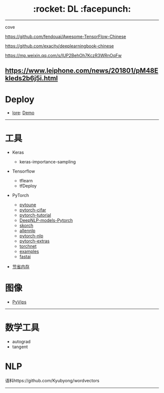 <h1 align = "center">:rocket: DL :facepunch:</h1>

---
cove

https://github.com/fendouai/Awesome-TensorFlow-Chinese

https://github.com/exacity/deeplearningbook-chinese

https://mp.weixin.qq.com/s/lUP2BehOh7KczR3WRnOqFw

https://www.leiphone.com/news/201801/pM48Ekleds2b6j5i.html
---
# Deploy
- [lore][14]: [Demo][15]

---
# 工具
- Keras
  - keras-importance-sampling
- Tensorflow
  - tflearn
  - tfDeploy

- PyTorch
    - [pytoune][13]
    - [pytorch-cifar][12]
    - [pytorch-tutorial][6]
    - [DeepNLP-models-Pytorch][5]
    - [skorch][3]
    - [allennlp][4]
    - [pytorch-nlp][10]
    - [pytorch-extras][11]
    - [torchnet][7]
    - [examples][8]
    - [fastai][9]
    
- [节省内存][2]

# 图像
- [PyVips][1]

---
# 数学工具
- autograd
- tangent

# NLP
语料https://github.com/Kyubyong/wordvectors

---
[1]: https://github.com/jcupitt/pyvips
[2]: https://github.com/openai/gradient-checkpointing
[3]: https://github.com/dnouri/skorch
[4]: https://github.com/allenai/allennlp
[5]: https://github.com/DSKSD/DeepNLP-models-Pytorch#references
[6]: https://github.com/Jie-Yuan/pytorch-tutorial
[7]: https://github.com/pytorch/tnt
[8]: https://github.com/pytorch/examples
[9]: https://github.com/fastai/fastai
[10]: https://github.com/PetrochukM/PyTorch-NLP
[11]: https://github.com/mrdrozdov-github/pytorch-extras
[12]: https://github.com/kuangliu/pytorch-cifar
[13]: https://github.com/GRAAL-Research/pytoune
[14]: https://github.com/instacart/lore
[15]: http://mp.weixin.qq.com/s/Rutl-aVbxTu39J0vWHbz-w
